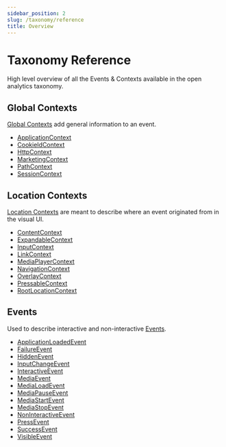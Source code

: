```yaml
---
sidebar_position: 2
slug: /taxonomy/reference
title: Overview
---
```


# Taxonomy Reference
High level overview of all the Events & Contexts available in the open analytics taxonomy.

## Global Contexts
[Global Contexts](./global-contexts/overview.md) add general information to an event.

* [ApplicationContext](./global-contexts/ApplicationContext.md)
* [CookieIdContext](./global-contexts/CookieIdContext.md)
* [HttpContext](./global-contexts/HttpContext.md)
* [MarketingContext](./global-contexts/MarketingContext.md)
* [PathContext](./global-contexts/PathContext.md)
* [SessionContext](./global-contexts/SessionContext.md)

## Location Contexts
[Location Contexts](./location-contexts/overview.md) are meant to describe where an event originated from in the visual UI.

* [ContentContext](./location-contexts/ContentContext.md)
* [ExpandableContext](./location-contexts/ExpandableContext.md)
* [InputContext](./location-contexts/InputContext.md)
* [LinkContext](./location-contexts/LinkContext.md)
* [MediaPlayerContext](./location-contexts/MediaPlayerContext.md)
* [NavigationContext](./location-contexts/NavigationContext.md)
* [OverlayContext](./location-contexts/OverlayContext.md)
* [PressableContext](./location-contexts/PressableContext.md)
* [RootLocationContext](./location-contexts/RootLocationContext.md)

## Events
Used to describe interactive and non-interactive [Events](./events/overview.md).

* [ApplicationLoadedEvent](./events/ApplicationLoadedEvent.md)
* [FailureEvent](./events/FailureEvent.md)
* [HiddenEvent](./events/HiddenEvent.md)
* [InputChangeEvent](./events/InputChangeEvent.md)
* [InteractiveEvent](./events/InteractiveEvent.md)
* [MediaEvent](./events/MediaEvent.md)
* [MediaLoadEvent](./events/MediaLoadEvent.md)
* [MediaPauseEvent](./events/MediaPauseEvent.md)
* [MediaStartEvent](./events/MediaStartEvent.md)
* [MediaStopEvent](./events/MediaStopEvent.md)
* [NonInteractiveEvent](./events/NonInteractiveEvent.md)
* [PressEvent](./events/PressEvent.md)
* [SuccessEvent](./events/SuccessEvent.md)
* [VisibleEvent](./events/VisibleEvent.md)